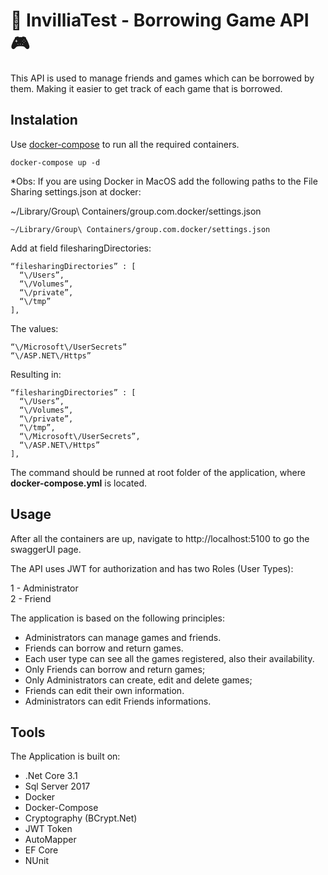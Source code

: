 # :space_invader: InvilliaTest - Borrowing Game API :video_game:

This API is used to manage friends and games which can be borrowed by them. Making it easier to get track of each game that is borrowed.

## Instalation

Use [docker-compose](https://docs.docker.com/compose/install/) to run all the required containers.

```
docker-compose up -d
```

*Obs: If you are using Docker in MacOS add the following paths to the File Sharing settings.json at docker:

  ~/Library/Group\ Containers/group.com.docker/settings.json

  ```
  ~/Library/Group\ Containers/group.com.docker/settings.json
  ```
  Add at field filesharingDirectories:

  ```
  “filesharingDirectories” : [
    “\/Users”,
    “\/Volumes”,
    “\/private”,
    “\/tmp”
  ],
  ```
  The values:
  ```
  “\/Microsoft\/UserSecrets”
  “\/ASP.NET\/Https”
  ```

  Resulting in:

  ```
  “filesharingDirectories” : [
    “\/Users”,
    “\/Volumes”,
    “\/private”,
    “\/tmp”,
    “\/Microsoft\/UserSecrets”,
    “\/ASP.NET\/Https”
  ],
  ```

The command should be runned at root folder of the application, where <b>docker-compose.yml</b> is located.


## Usage

After all the containers are up, navigate to http://localhost:5100 to go the swaggerUI page.

The API uses JWT for authorization and has two Roles (User Types):  

  1 - Administrator  
  2 - Friend  

The application is based on the following principles:  

- Administrators can manage games and friends.
- Friends can borrow and return games.
- Each user type can see all the games registered, also their availability.
- Only Friends can borrow and return games;
- Only Administrators can create, edit and delete games;
- Friends can edit their own information.
- Administrators can edit Friends informations.

## Tools

The Application is built on:
- .Net Core 3.1
- Sql Server 2017
- Docker
- Docker-Compose
- Cryptography (BCrypt.Net)
- JWT Token
- AutoMapper
- EF Core
- NUnit
